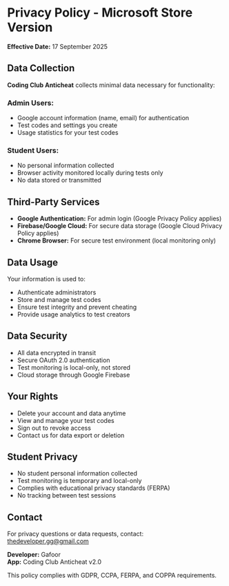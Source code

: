 ﻿# Privacy Policy - Microsoft Store Version

**Effective Date:** 17 September 2025

## Data Collection

**Coding Club Anticheat** collects minimal data necessary for functionality:

### Admin Users:
- Google account information (name, email) for authentication
- Test codes and settings you create
- Usage statistics for your test codes

### Student Users:
- No personal information collected
- Browser activity monitored locally during tests only
- No data stored or transmitted

## Third-Party Services

- **Google Authentication:** For admin login (Google Privacy Policy applies)
- **Firebase/Google Cloud:** For secure data storage (Google Cloud Privacy Policy applies)
- **Chrome Browser:** For secure test environment (local monitoring only)

## Data Usage

Your information is used to:
- Authenticate administrators
- Store and manage test codes
- Ensure test integrity and prevent cheating
- Provide usage analytics to test creators

## Data Security

- All data encrypted in transit
- Secure OAuth 2.0 authentication
- Test monitoring is local-only, not stored
- Cloud storage through Google Firebase

## Your Rights

- Delete your account and data anytime
- View and manage your test codes
- Sign out to revoke access
- Contact us for data export or deletion

## Student Privacy

- No student personal information collected
- Test monitoring is temporary and local-only
- Complies with educational privacy standards (FERPA)
- No tracking between test sessions

## Contact

For privacy questions or data requests, contact: thedeveloper.gg@gmail.com

**Developer:** Gafoor  
**App:** Coding Club Anticheat v2.0

This policy complies with GDPR, CCPA, FERPA, and COPPA requirements.